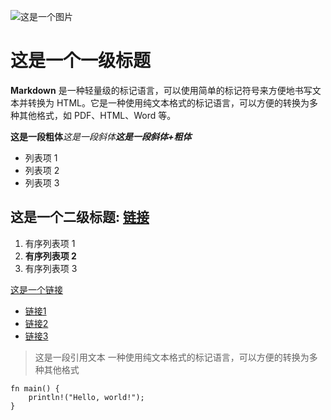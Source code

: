 ![这是一个图片](https://markdown.land/wp-content/uploads/2021/06/markdown-512px.png)

# 这是一个一级标题

**Markdown** 是一种轻量级的标记语言，可以使用简单的标记符号来方便地书写文本并转换为 HTML。它是一种使用纯文本格式的标记语言，可以方便的转换为多种其他格式，如 PDF、HTML、Word 等。

**这是一段粗体***这是一段斜体****这是一段斜体+粗体***

- 列表项 1
- 列表项 2
- 列表项 3

## 这是一个二级标题: [链接](https://www.example.com)


1. 有序列表项 1
2. **有序列表项 2**
3. 有序列表项 3

[这是一个链接](https://www.example.com)

* [链接1](https://www.example.com)
* [链接2](https://www.example.com)
* [链接3](https://www.example.com)

> 这是一段引用文本
> 一种使用纯文本格式的标记语言，可以方便的转换为多种其他格式

```
fn main() {
    println!("Hello, world!");
}
```
